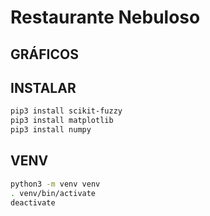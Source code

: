 # Restaurante Nebuloso

## GRÁFICOS 

## INSTALAR
```sh
pip3 install scikit-fuzzy
pip3 install matplotlib
pip3 install numpy 
```


## VENV
```sh
python3 -m venv venv
. venv/bin/activate
deactivate 
```

